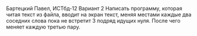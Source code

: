 Бартецкий Павел, ИСТбд-12 Вариант 2 Написать программу, которая читая текст из файла, вводит на экран текст, меняя местами каждые два соседних слова пока не встретит 3 подряд идущих нуля. После чего меняет каждую третью пару.
